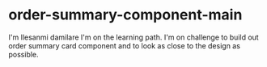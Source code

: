 # order-summary-component-main
I'm Ilesanmi damilare
I'm on the learning path.
I'm on challenge to build out order summary card component and to look as close to the design as possible.
